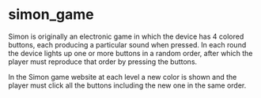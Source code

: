 # simon_game
Simon is originally an electronic game in which the device has 4 colored buttons, each producing a particular sound when pressed. In each round the device lights up one or more buttons in a random order, after which the player must reproduce that order by pressing the buttons. 

In the Simon game website at each level a new color is shown and the player must click all the buttons including the new one in the same order.  
